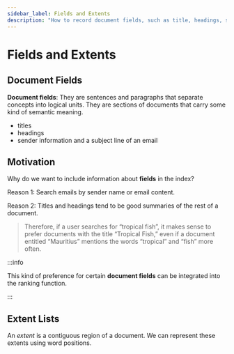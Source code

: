 ```yaml
---
sidebar_label: Fields and Extents
description: "How to record document fields, such as title, headings, sender of an email."
---
```


# Fields and Extents

## Document Fields

**Document fields**: They are sentences and paragraphs that separate concepts into logical units. They are sections of documents that carry some kind of semantic meaning.

- titles
- headings
- sender information and a subject line of an email

## Motivation

Why do we want to include information about **fields** in the index?

Reason 1: Search emails by sender name or email content.

Reason 2: Titles and headings tend to be good summaries of the rest of a document.

> Therefore, if a user searches for “tropical fish”,
> it makes sense to prefer documents with the title “Tropical Fish,”
> even if a document entitled “Mauritius” mentions the words “tropical” and “fish” more often.

:::info

This kind of preference for certain **document fields** can be integrated into the ranking function.

:::

## Extent Lists

An _extent_ is a contiguous region of a document.
We can represent these extents using word positions.
